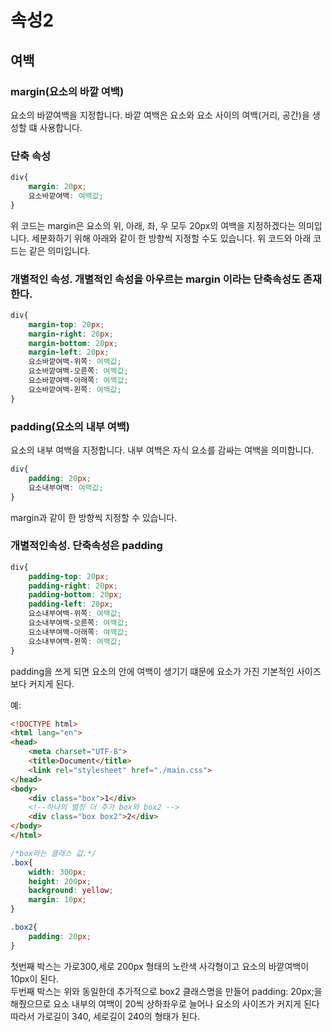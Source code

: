 # 속성2

## 여백

### margin(요소의 바깥 여백)

요소의 바깥여백을 지정합니다.
바깥 여백은 요소와 요소 사이의 여백(거리, 공간)을 생성할 떄 사용합니다.

### 단축 속성
```CSS
div{
	margin: 20px;
	요소바깥여백: 여백값;
}
```

위 코드는 margin은 요소의 위, 아래, 좌, 우 모두 20px의 여백을 지정하겠다는 의미입니다.
세분화하기 위해 아래와 같이 한 방향씩 지정할 수도 있습니다.
위 코드와 아래 코드는 같은 의미입니다.

### 개별적인 속성. 개별적인 속성을 아우르는 margin 이라는 단축속성도 존재한다.
```CSS
div{
	margin-top: 20px;
	margin-right: 20px;
	margin-bottom: 20px;
	margin-left: 20px;
	요소바깥여백-위쪽: 여백값;
	요소바깥여백-오른쪽: 여백값;
	요소바깥여백-아래쪽: 여백값;
	요소바깥여백-왼쪽: 여백값;
}
```


### padding(요소의 내부 여백)

요소의 내부 여백을 지정합니다.
내부 여백은 자식 요소를 감싸는 여백을 의미합니다.

```CSS
div{
	padding: 20px;
	요소내부여백: 여백값;
}
```

margin과 같이 한 방향씩 지정할 수 있습니다.

### 개별적인속성.  단축속성은 padding
```CSS
div{
	padding-top: 20px;
	padding-right: 20px;
	padding-bottom: 20px;
	padding-left: 20px;
	요소내부여백-위쪽: 여백값;
	요소내부여백-오른쪽: 여백값;
	요소내부여백-아래쪽: 여백값;
	요소내부여백-왼쪽: 여백값;
}
```
padding을 쓰게 되면 요소의 안에 여백이 생기기 떄문에 요소가 가진 기본적인 사이즈보다 커지게 된다.










예:


```html
<!DOCTYPE html>
<html lang="en">
<head>
    <meta charset="UTF-8">
    <title>Document</title>
    <link rel="stylesheet" href="./main.css">
</head>
<body>
    <div class="box">1</div>
    <!--하나의 별칭 더 추가 box와 box2 -->
    <div class="box box2">2</div>
</body>
</html>
```




```css
/*box라는 클래스 값.*/
.box{
    width: 300px;
    height: 200px;
    background: yellow;
    margin: 10px;
}

.box2{
    padding: 20px;
}
```

첫번째 박스는 가로300,세로 200px 형태의 노란색 사각형이고 요소의 바깥여백이 10px이 된다.<br>
두번째 박스는 위와 동일한데 추가적으로 box2 클래스명을 만들어 padding: 20px;을해줬으므로 요소 내부의 여백이 20씩 상하좌우로 늘어나 요소의 사이즈가 커지게 된다<br>
따라서 가로길이 340, 세로길이 240의 형태가 된다.



